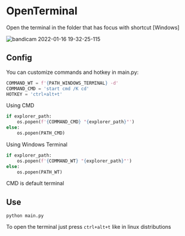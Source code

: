 # OpenTerminal
Open the terminal in the folder that has focus with shortcut [Windows]

![bandicam 2022-01-16 19-32-25-115](https://user-images.githubusercontent.com/35049559/149681385-33e791e4-82cc-4498-b0c2-b73d18fe264e.gif)

## Config
You can customize commands and hotkey in main.py:
```python
COMMAND_WT = f'{PATH_WINDOWS_TERMINAL} -d'
COMMAND_CMD = 'start cmd /K cd'
HOTKEY = 'ctrl+alt+t'
```

Using CMD
```python
if explorer_path:
    os.popen(f'{COMMAND_CMD} "{explorer_path}"')
else:
    os.popen(PATH_CMD)
```

Using Windows Terminal
```python
if explorer_path:
    os.popen(f'{COMMAND_WT} "{explorer_path}"')
else:
    os.popen(PATH_WT)
```

CMD is default terminal

## Use
```
python main.py
```
To open the terminal just press `ctrl+alt+t` like in linux distributions


